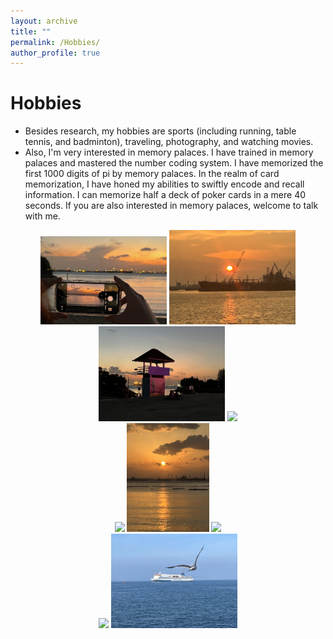 ```yaml
---
layout: archive
title: ""
permalink: /Hobbies/
author_profile: true
---
```




Hobbies
===
* Besides research, my hobbies are sports (including running, table tennis, and badminton), traveling, photography, and watching movies.
* Also, I'm very interested in memory palaces. I have trained in memory palaces and mastered the number coding system. I have memorized the first 1000 digits of pi by memory palaces.  In the realm of card memorization, I have honed my abilities to swiftly encode and recall information. I can memorize half a deck of poker cards in a mere 40 seconds. If you are also interested in memory palaces, welcome to talk with me.


<center>
   <img src="https://raw.githubusercontent.com/yang-zheming/yang-zheming.github.io/master/_pages/images/1.jpg" width="40%"> <img src="https://raw.githubusercontent.com/yang-zheming/yang-zheming.github.io/master/_pages/images/3.jpg
" width="40%">
</center>


<center>
   <img src="https://raw.githubusercontent.com/yang-zheming/yang-zheming.github.io/master/_pages/images/2.jpg" width="40%"> <img src="https://raw.githubusercontent.com/yang-zheming/yang-zheming.github.io/master/_pages/images/4.jpg
" width="40%">
</center>


<center>
   <img src="https://raw.githubusercontent.com/yang-zheming/yang-zheming.github.io/master/_pages/images/6.jpg" width="26%"> <img src="https://raw.githubusercontent.com/yang-zheming/yang-zheming.github.io/master/_pages/images/5.jpg" width="26%"> <img src="https://raw.githubusercontent.com/yang-zheming/yang-zheming.github.io/master/_pages/images/7.jpg" width="26%">
</center>


<center>
   <img src="https://raw.githubusercontent.com/yang-zheming/yang-zheming.github.io/master/_pages/images/8.jpg" width="40%"> <img src="https://raw.githubusercontent.com/yang-zheming/yang-zheming.github.io/master/_pages/images/9.jpg
" width="40%">
</center>








